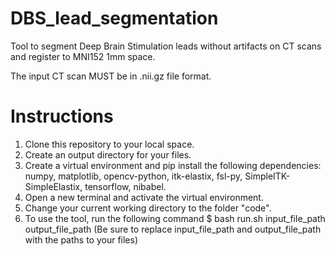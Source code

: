 # DBS_lead_segmentation
Tool to segment Deep Brain Stimulation leads without artifacts on CT scans and register to MNI152 1mm space.

The input CT scan MUST be in .nii.gz file format.

# Instructions
1. Clone this repository to your local space.
2. Create an output directory for your files. 
3. Create a virtual environment and pip install the following dependencies: numpy, matplotlib, opencv-python, itk-elastix, fsl-py, SimpleITK-SimpleElastix, tensorflow, nibabel. 
4. Open a new terminal and activate the virtual environment.
5. Change your current working directory to the folder "code".
6. To use the tool, run the following command $ bash run.sh input_file_path output_file_path (Be sure to replace input_file_path and output_file_path with the paths to your files) 
